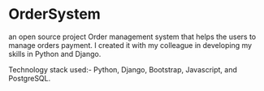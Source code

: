 # OrderSystem

an open source project Order management system that helps the users to manage orders payment. 
I created it with my colleague in developing my skills in Python and Django.

Technology stack used:- Python, Django, Bootstrap, Javascript, and PostgreSQL.
